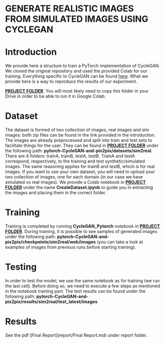 # GENERATE REALISTIC IMAGES FROM SIMULATED IMAGES USING CYCLEGAN

# Introduction
We provide here a structure to train a PyTorch implementation of CycleGAN. We cloned the original repository and used the provided Colab for our training. Everything specific to CycleGAN can be found [here](https://github.com/junyanz/pytorch-CycleGAN-and-pix2pix). What we provide here is a way to reproduce the results of our experiment. 

[**PROJECT FOLDER**](https://drive.google.com/drive/folders/14u7NbWyEez3Pwk2yoFvdjKTWziQwp4F2?usp=sharing). You will most likely need to copy this folder in your Drive in order to be able to run it in Google Colab. 

# Dataset

The dataset is formed of two collection of images, real images and sim images: both zip files can be found in the link provided in the introduction. The images are already preprocessed and split into train and test sets to facilitate things for the user. They can be found in [**PROJECT FOLDER**](https://drive.google.com/drive/folders/14u7NbWyEez3Pwk2yoFvdjKTWziQwp4F2?usp=sharing) under the following path: **pytorch-CycleGAN-and-pix2pix/datasets/sim2real**. There are 4 folders: trainA, trainB, testA, testB. TrainA and testA correspond, respectively, to the training and test synthetic/simulated images. The same reasoning applies for trainB and testB, which is for real images. If you want to use your own dataset, you will need to upload your two collection of images, one for each domain (in our case we have simulated vs real images). We provide a Colab notebook in [**PROJECT FOLDER**](https://drive.google.com/drive/folders/14u7NbWyEez3Pwk2yoFvdjKTWziQwp4F2?usp=sharing) under the name **CreateDataset.ipynb** to guide you in extracting the images and placing them in the correct folder.

# Training

Training is completed by running **CycleGAN_Pytorch** notebook in [**PROJECT FOLDER**](https://drive.google.com/drive/folders/14u7NbWyEez3Pwk2yoFvdjKTWziQwp4F2?usp=sharing). During training, it is possible to see samples of generated images under the following path: **pytorch-CycleGAN-and-pix2pix/checkpoints/sim2real/web/images** (you can take a look at examples of images from previous runs before starting training).

# Testing 

In order to test the model, we use the same notebook as for training (we run the last cell). Before doing so, we need to execute a few steps as mentioned in the notebook training part. The test results can be found under the following path: **pytorch-CycleGAN-and-pix2pix/results/sim2real/test_latest/images**

# Results

See the pdf [Final Report](report/Final Report.md) under report folder.


